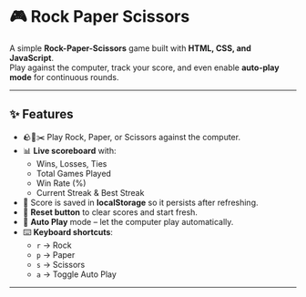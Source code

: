 # 🎮 Rock Paper Scissors

A simple **Rock-Paper-Scissors** game built with **HTML, CSS, and JavaScript**.  
Play against the computer, track your score, and even enable **auto-play mode** for continuous rounds.  

---

## ✨ Features
- 🪨📄✂️ Play Rock, Paper, or Scissors against the computer.  
- 📊 **Live scoreboard** with:
  - Wins, Losses, Ties  
  - Total Games Played  
  - Win Rate (%)  
  - Current Streak & Best Streak  
- 💾 Score is saved in **localStorage** so it persists after refreshing.  
- 🔄 **Reset button** to clear scores and start fresh.  
- 🤖 **Auto Play** mode – let the computer play automatically.  
- ⌨️ **Keyboard shortcuts**:
  - `r` → Rock  
  - `p` → Paper  
  - `s` → Scissors  
  - `a` → Toggle Auto Play  

---


